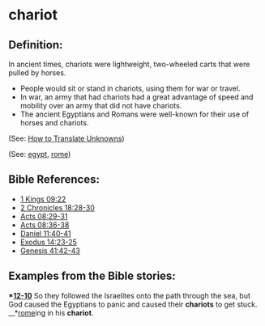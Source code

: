 # chariot #

## Definition: ##

In ancient times, chariots were lightweight, two-wheeled carts that were pulled by horses.

* People would sit or stand in chariots, using them for war or travel.
* In war, an army that had chariots had a great advantage of speed and mobility over an army that did not have chariots.
* The ancient Egyptians and Romans were well-known for their use of horses and chariots.

(See: [How to Translate Unknowns](https://git.door43.org/Door43/en-ta-translate-vol1/src/master/content/translate_unknown.md))

(See: [egypt](../other/egypt.md), [rome](../other/rome.md)) 

## Bible References: ##

* [1 Kings 09:22](https://door43.org/en/bible/notes/1ki/09/22)
* [2 Chronicles 18:28-30](https://door43.org/en/bible/notes/2ch/18/28)
* [Acts 08:29-31](https://door43.org/en/bible/notes/act/08/29)
* [Acts 08:36-38](https://door43.org/en/bible/notes/act/08/36)
* [Daniel 11:40-41](https://door43.org/en/bible/notes/dan/11/40)
* [Exodus 14:23-25](https://door43.org/en/bible/notes/exo/14/23)
* [Genesis 41:42-43](https://door43.org/en/bible/notes/gen/41/42)

## Examples from the Bible stories: ##

  __*[12-10](https://door43.org/en/obs/notes/frames/12-10)__ So they followed the Israelites onto the path through the sea, but God caused the Egyptians to panic and caused their __chariots__ to get stuck. 
  __*[rome](../other/rome.md)ing in his __chariot__. 



